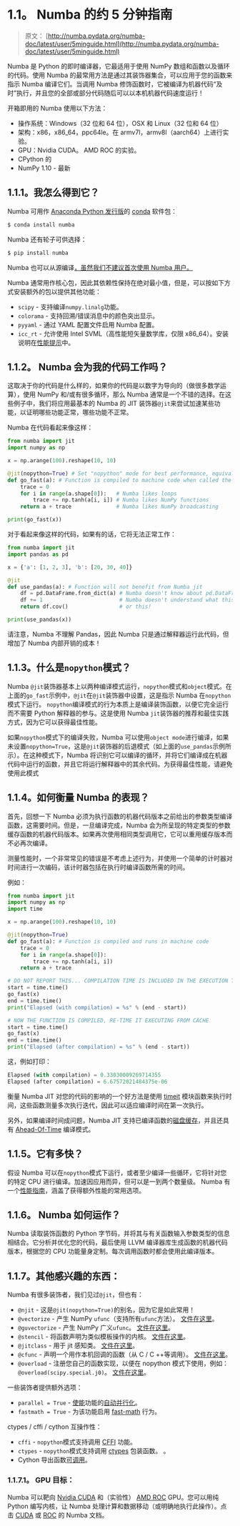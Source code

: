 # 1.1。 Numba 的约 5 分钟指南

> 原文： [http://numba.pydata.org/numba-doc/latest/user/5minguide.html](http://numba.pydata.org/numba-doc/latest/user/5minguide.html)

Numba 是 Python 的即时编译器，它最适用于使用 NumPy 数组和函数以及循环的代码。使用 Numba 的最常用方法是通过其装饰器集合，可以应用于您的函数来指示 Numba 编译它们。当调用 Numba 修饰函数时，它被编译为机器代码“及时”执行，并且您的全部或部分代码随后可以以本机机器代码速度运行！

开箱即用的 Numba 使用以下方法：

*   操作系统：Windows（32 位和 64 位），OSX 和 Linux（32 位和 64 位）
*   架构：x86，x86_64，ppc64le。在 armv7l，armv8l（aarch64）上进行实验。
*   GPU：Nvidia CUDA。 AMD ROC 的实验。
*   CPython 的
*   NumPy 1.10 - 最新

## 1.1.1。我怎么得到它？

Numba 可用作 [Anaconda Python 发行版](https://www.anaconda.com/)的 [conda](https://conda.io/docs/) 软件包：

```py
$ conda install numba

```

Numba 还有轮子可供选择：

```py
$ pip install numba

```

Numba 也可以从源编译[，虽然我们不建议首次使用 Numba 用户。](installing.html#numba-source-install-instructions)

Numba 通常用作核心包，因此其依赖性保持在绝对最小值，但是，可以按如下方式安装额外的包以提供其他功能：

*   `scipy` - 支持编译`numpy.linalg`功能。
*   `colorama` - 支持回溯/错误消息中的颜色突出显示。
*   `pyyaml` - 通过 YAML 配置文件启用 Numba 配置。
*   `icc_rt` - 允许使用 Intel SVML（高性能短矢量数学库，仅限 x86_64）。安装说明在[性能提示](performance-tips.html#intel-svml)中。

## 1.1.2。 Numba 会为我的代码工作吗？

这取决于你的代码是什么样的，如果你的代码是以数字为导向的（做很多数学运算），使用 NumPy 和/或有很多循环，那么 Numba 通常是一个不错的选择。在这些例子中，我们将应用最基本的 Numba 的 JIT 装饰器`@jit`来尝试加速某些功能，以证明哪些功能正常，哪些功能不正常。

Numba 在代码看起来像这样：

```py
from numba import jit
import numpy as np

x = np.arange(100).reshape(10, 10)

@jit(nopython=True) # Set "nopython" mode for best performance, equivalent to @njit
def go_fast(a): # Function is compiled to machine code when called the first time
    trace = 0
    for i in range(a.shape[0]):   # Numba likes loops
        trace += np.tanh(a[i, i]) # Numba likes NumPy functions
    return a + trace              # Numba likes NumPy broadcasting

print(go_fast(x))

```

对于看起来像这样的代码，如果有的话，它将无法正常工作：

```py
from numba import jit
import pandas as pd

x = {'a': [1, 2, 3], 'b': [20, 30, 40]}

@jit
def use_pandas(a): # Function will not benefit from Numba jit
    df = pd.DataFrame.from_dict(a) # Numba doesn't know about pd.DataFrame
    df += 1                        # Numba doesn't understand what this is
    return df.cov()                # or this!

print(use_pandas(x))

```

请注意，Numba 不理解 Pandas，因此 Numba 只是通过解释器运行此代码，但增加了 Numba 内部开销的成本！

## 1.1.3。什么是`nopython`模式？

Numba `@jit`装饰器基本上以两种编译模式运行，`nopython`模式和`object`模式。在上面的`go_fast`示例中，`@jit`在`@jit`装饰器中设置，这是指示 Numba 在`nopython`模式下运行。 `nopython`编译模式的行为本质上是编译装饰函数，以便它完全运行而不需要 Python 解释器的参与。这是使用 Numba `jit`装饰器的推荐和最佳实践方式，因为它可以获得最佳性能。

如果`nopython`模式下的编译失败，Numba 可以使用`object mode`进行编译，如果未设置`nopython=True`，这是`@jit`装饰器的后退模式（如上面的`use_pandas`示例所示）。在这种模式下，Numba 将识别它可以编译的循环，并将它们编译成在机器代码中运行的函数，并且它将运行解释器中的其余代码。为获得最佳性能，请避免使用此模式

## 1.1.4。如何衡量 Numba 的表现？

首先，回想一下 Numba 必须为执行函数的机器代码版本之前给出的参数类型编译函数，这需要时间。但是，一旦编译完成，Numba 会为所呈现的特定类型的参数缓存函数的机器代码版本。如果再次使用相同类型调用它，它可以重用缓存版本而不必再次编译。

测量性能时，一个非常常见的错误是不考虑上述行为，并使用一个简单的计时器对时间进行一次编码，该计时器包括在执行时编译函数所需的时间。

例如：

```py
from numba import jit
import numpy as np
import time

x = np.arange(100).reshape(10, 10)

@jit(nopython=True)
def go_fast(a): # Function is compiled and runs in machine code
    trace = 0
    for i in range(a.shape[0]):
        trace += np.tanh(a[i, i])
    return a + trace

# DO NOT REPORT THIS... COMPILATION TIME IS INCLUDED IN THE EXECUTION TIME!
start = time.time()
go_fast(x)
end = time.time()
print("Elapsed (with compilation) = %s" % (end - start))

# NOW THE FUNCTION IS COMPILED, RE-TIME IT EXECUTING FROM CACHE
start = time.time()
go_fast(x)
end = time.time()
print("Elapsed (after compilation) = %s" % (end - start))

```

这，例如打印：

```py
Elapsed (with compilation) = 0.33030009269714355
Elapsed (after compilation) = 6.67572021484375e-06

```

衡量 Numba JIT 对您的代码的影响的一个好方法是使用 [timeit](https://docs.python.org/3/library/timeit.html) 模块函数来执行时间，这些函数测量多次执行迭代，因此可以适应编译时间在第一次执行。

另外，如果编译时间成问题，Numba JIT 支持已编译函数的[磁盘缓存](../reference/jit-compilation.html#jit-decorator-cache)，并且还具有 [Ahead-Of-Time](../reference/aot-compilation.html#aot-compilation) 编译模式。

## 1.1.5。它有多快？

假设 Numba 可以在`nopython`模式下运行，或者至少编译一些循环，它将针对您的特定 CPU 进行编译。加速因应用而异，但可以是一到两个数量级。 Numba 有一个[性能指南](performance-tips.html#performance-tips)，涵盖了获得额外性能的常用选项。

## 1.1.6。 Numba 如何运作？

Numba 读取装饰函数的 Python 字节码，并将其与有关函数输入参数类型的信息相结合。它分析并优化您的代码，最后使用 LLVM 编译器库生成函数的机器代码版本，根据您的 CPU 功能量身定制。每次调用函数时都会使用此编译版本。

## 1.1.7。其他感兴趣的东西：

Numba 有很多装饰者，我们见过`@jit`，但也有：

*   `@njit` - 这是`@jit(nopython=True)`的别名，因为它是如此常用！
*   `@vectorize` - 产生 NumPy `ufunc`（支持所有`ufunc`方法）。 [文件在这里](vectorize.html#vectorize)。
*   `@guvectorize` - 产生 NumPy 广义`ufunc`。 [文件在这里](vectorize.html#guvectorize)。
*   `@stencil` - 将函数声明为类似模板操作的内核。 [文件在这里](stencil.html#numba-stencil)。
*   `@jitclass` - 用于 jit 感知类。 [文件在这里](jitclass.html#jitclass)。
*   `@cfunc` - 声明一个用作本机回调的函数（从 C / C ++等调用）。 [文件在这里](cfunc.html#cfunc)。
*   `@overload` - 注册您自己的函数实现，以便在 nopython 模式下使用，例如： `@overload(scipy.special.j0)`。 [文件在这里](../extending/high-level.html#high-level-extending)。

一些装饰者提供额外选项：

*   `parallel = True` - [使能](../reference/jit-compilation.html#jit-decorator-parallel)功能的[自动并行化](parallel.html#numba-parallel)。
*   `fastmath = True` - 为该功能启用 [fast-math](../reference/jit-compilation.html#jit-decorator-fastmath) 行为。

ctypes / cffi / cython 互操作性：

*   `cffi` - `nopython`模式支持调用 [CFFI](../reference/pysupported.html#cffi-support) 功能。
*   `ctypes` - `nopython`模式支持调用 [ctypes](../reference/pysupported.html#ctypes-support) 包装函数。 。
*   Cython 导出函数[可调用](../extending/high-level.html#cython-support)。

### 1.1.7.1。 GPU 目标：

Numba 可以靶向 [Nvidia CUDA](https://developer.nvidia.com/cuda-zone) 和（实验性） [AMD ROC](https://rocm.github.io/) GPU。您可以用纯 Python 编写内核，让 Numba 处理计算和数据移动（或明确地执行此操作）。点击 [CUDA](../cuda/index.html#cuda-index) 或 [ROC](../roc/index.html#roc-index) 的 Numba 文档。